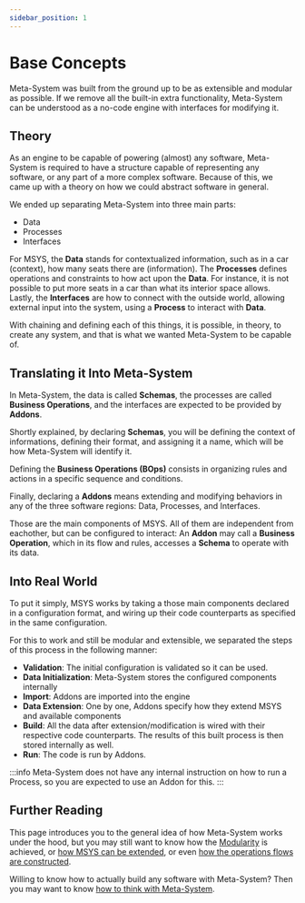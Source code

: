 ```yaml
---
sidebar_position: 1
---
```


# Base Concepts

Meta-System was built from the ground up to be as extensible and modular as possible. If we remove all the built-in extra functionality, Meta-System can be understood as a no-code engine with interfaces for modifying it.

## Theory
As an engine to be capable of powering (almost) any software, Meta-System is required to have a structure capable of representing any software, or any part of a more complex software. Because of this, we came up with a theory on how we could abstract software in general.

We ended up separating Meta-System into three main parts:
- Data
- Processes
- Interfaces

For MSYS, the **Data** stands for contextualized information, such as in a car (context), how many seats there are (information). The **Processes** defines operations and constraints to how act upon the **Data**. For instance, it is not possible to put more seats in a car than what its interior space allows. Lastly, the **Interfaces** are how to connect with the outside world, allowing external input into the system, using a **Process** to interact with **Data**.

With chaining and defining each of this things, it is possible, in theory, to create any system, and that is what we wanted Meta-System to be capable of.
## Translating it Into Meta-System

In Meta-System, the data is called **Schemas**, the processes are called **Business Operations**, and the interfaces are expected to be provided by **Addons**.

Shortly explained, by declaring **Schemas**, you will be defining the context of informations, defining their format, and assigning it a name, which will be how Meta-System will identify it.

Defining the **Business Operations (BOps)** consists in organizing rules and actions in a specific sequence and conditions.

Finally, declaring a **Addons** means extending and modifying behaviors in any of the three software regions: Data, Processes, and Interfaces.

Those are the main components of MSYS. All of them are independent from eachother, but can be configured to interact: An **Addon** may call a **Business Operation**, which in its flow and rules, accesses a **Schema** to operate with its data.

## Into Real World
To put it simply, MSYS works by taking a those main components declared in a configuration format, and wiring up their code counterparts as specified in the same configuration.

For this to work and still be modular and extensible, we separated the steps of this process in the following manner: 
- **Validation**: The initial configuration is validated so it can be used.
- **Data Initialization**: Meta-System stores the configured components internally
- **Import**: Addons are imported into the engine
- **Data Extension**: One by one, Addons specify how they extend MSYS and available components
- **Build**: All the data after extension/modification is wired with their respective code counterparts. The results of this built process is then stored internally as well.
- **Run**: The code is run by Addons.

:::info
Meta-System does not have any internal instruction on how to run a Process, so you are expected to use an Addon for this.
:::

## Further Reading
This page introduces you to the general idea of how Meta-System works under the hood, but you may still want to know how the [Modularity](./modularity.md) is achieved, or [how MSYS can be extended](./extending-functionality.md), or even [how the operations flows are constructed](./flows.md).

Willing to know how to actually build any software with Meta-System? Then you may want to know [how to think with Meta-System](./how-to-think.md).

